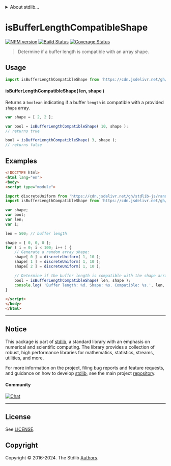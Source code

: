<!--

@license Apache-2.0

Copyright (c) 2018 The Stdlib Authors.

Licensed under the Apache License, Version 2.0 (the "License");
you may not use this file except in compliance with the License.
You may obtain a copy of the License at

   http://www.apache.org/licenses/LICENSE-2.0

Unless required by applicable law or agreed to in writing, software
distributed under the License is distributed on an "AS IS" BASIS,
WITHOUT WARRANTIES OR CONDITIONS OF ANY KIND, either express or implied.
See the License for the specific language governing permissions and
limitations under the License.

-->


<details>
  <summary>
    About stdlib...
  </summary>
  <p>We believe in a future in which the web is a preferred environment for numerical computation. To help realize this future, we've built stdlib. stdlib is a standard library, with an emphasis on numerical and scientific computation, written in JavaScript (and C) for execution in browsers and in Node.js.</p>
  <p>The library is fully decomposable, being architected in such a way that you can swap out and mix and match APIs and functionality to cater to your exact preferences and use cases.</p>
  <p>When you use stdlib, you can be absolutely certain that you are using the most thorough, rigorous, well-written, studied, documented, tested, measured, and high-quality code out there.</p>
  <p>To join us in bringing numerical computing to the web, get started by checking us out on <a href="https://github.com/stdlib-js/stdlib">GitHub</a>, and please consider <a href="https://opencollective.com/stdlib">financially supporting stdlib</a>. We greatly appreciate your continued support!</p>
</details>

# isBufferLengthCompatibleShape

[![NPM version][npm-image]][npm-url] [![Build Status][test-image]][test-url] [![Coverage Status][coverage-image]][coverage-url] <!-- [![dependencies][dependencies-image]][dependencies-url] -->

> Determine if a buffer length is compatible with an array shape.

<!-- Section to include introductory text. Make sure to keep an empty line after the intro `section` element and another before the `/section` close. -->

<section class="intro">

</section>

<!-- /.intro -->

<!-- Package usage documentation. -->



<section class="usage">

## Usage

<!-- eslint-disable id-length -->

```javascript
import isBufferLengthCompatibleShape from 'https://cdn.jsdelivr.net/gh/stdlib-js/ndarray-base-assert-is-buffer-length-compatible-shape@esm/index.mjs';
```

#### isBufferLengthCompatibleShape( len, shape )

Returns a `boolean` indicating if a buffer `length` is compatible with a provided `shape` array.

<!-- eslint-disable id-length -->

```javascript
var shape = [ 2, 2 ];

var bool = isBufferLengthCompatibleShape( 10, shape );
// returns true

bool = isBufferLengthCompatibleShape( 3, shape );
// returns false
```

</section>

<!-- /.usage -->

<!-- Package usage notes. Make sure to keep an empty line after the `section` element and another before the `/section` close. -->

<section class="notes">

</section>

<!-- /.notes -->

<!-- Package usage examples. -->

<section class="examples">

## Examples

<!-- eslint-disable id-length -->

<!-- eslint no-undef: "error" -->

```html
<!DOCTYPE html>
<html lang="en">
<body>
<script type="module">

import discreteUniform from 'https://cdn.jsdelivr.net/gh/stdlib-js/random-base-discrete-uniform@esm/index.mjs';
import isBufferLengthCompatibleShape from 'https://cdn.jsdelivr.net/gh/stdlib-js/ndarray-base-assert-is-buffer-length-compatible-shape@esm/index.mjs';

var shape;
var bool;
var len;
var i;

len = 500; // buffer length

shape = [ 0, 0, 0 ];
for ( i = 0; i < 100; i++ ) {
    // Generate a random array shape:
    shape[ 0 ] = discreteUniform( 1, 10 );
    shape[ 1 ] = discreteUniform( 1, 10 );
    shape[ 2 ] = discreteUniform( 1, 10 );

    // Determine if the buffer length is compatible with the shape array:
    bool = isBufferLengthCompatibleShape( len, shape );
    console.log( 'Buffer length: %d. Shape: %s. Compatible: %s.', len, shape.join( 'x' ), bool );
}

</script>
</body>
</html>
```

</section>

<!-- /.examples -->

<!-- Section to include cited references. If references are included, add a horizontal rule *before* the section. Make sure to keep an empty line after the `section` element and another before the `/section` close. -->

<section class="references">

</section>

<!-- /.references -->

<!-- Section for related `stdlib` packages. Do not manually edit this section, as it is automatically populated. -->

<section class="related">

</section>

<!-- /.related -->

<!-- Section for all links. Make sure to keep an empty line after the `section` element and another before the `/section` close. -->


<section class="main-repo" >

* * *

## Notice

This package is part of [stdlib][stdlib], a standard library with an emphasis on numerical and scientific computing. The library provides a collection of robust, high performance libraries for mathematics, statistics, streams, utilities, and more.

For more information on the project, filing bug reports and feature requests, and guidance on how to develop [stdlib][stdlib], see the main project [repository][stdlib].

#### Community

[![Chat][chat-image]][chat-url]

---

## License

See [LICENSE][stdlib-license].


## Copyright

Copyright &copy; 2016-2024. The Stdlib [Authors][stdlib-authors].

</section>

<!-- /.stdlib -->

<!-- Section for all links. Make sure to keep an empty line after the `section` element and another before the `/section` close. -->

<section class="links">

[npm-image]: http://img.shields.io/npm/v/@stdlib/ndarray-base-assert-is-buffer-length-compatible-shape.svg
[npm-url]: https://npmjs.org/package/@stdlib/ndarray-base-assert-is-buffer-length-compatible-shape

[test-image]: https://github.com/stdlib-js/ndarray-base-assert-is-buffer-length-compatible-shape/actions/workflows/test.yml/badge.svg?branch=v0.2.0
[test-url]: https://github.com/stdlib-js/ndarray-base-assert-is-buffer-length-compatible-shape/actions/workflows/test.yml?query=branch:v0.2.0

[coverage-image]: https://img.shields.io/codecov/c/github/stdlib-js/ndarray-base-assert-is-buffer-length-compatible-shape/main.svg
[coverage-url]: https://codecov.io/github/stdlib-js/ndarray-base-assert-is-buffer-length-compatible-shape?branch=main

<!--

[dependencies-image]: https://img.shields.io/david/stdlib-js/ndarray-base-assert-is-buffer-length-compatible-shape.svg
[dependencies-url]: https://david-dm.org/stdlib-js/ndarray-base-assert-is-buffer-length-compatible-shape/main

-->

[chat-image]: https://img.shields.io/gitter/room/stdlib-js/stdlib.svg
[chat-url]: https://app.gitter.im/#/room/#stdlib-js_stdlib:gitter.im

[stdlib]: https://github.com/stdlib-js/stdlib

[stdlib-authors]: https://github.com/stdlib-js/stdlib/graphs/contributors

[umd]: https://github.com/umdjs/umd
[es-module]: https://developer.mozilla.org/en-US/docs/Web/JavaScript/Guide/Modules

[deno-url]: https://github.com/stdlib-js/ndarray-base-assert-is-buffer-length-compatible-shape/tree/deno
[deno-readme]: https://github.com/stdlib-js/ndarray-base-assert-is-buffer-length-compatible-shape/blob/deno/README.md
[umd-url]: https://github.com/stdlib-js/ndarray-base-assert-is-buffer-length-compatible-shape/tree/umd
[umd-readme]: https://github.com/stdlib-js/ndarray-base-assert-is-buffer-length-compatible-shape/blob/umd/README.md
[esm-url]: https://github.com/stdlib-js/ndarray-base-assert-is-buffer-length-compatible-shape/tree/esm
[esm-readme]: https://github.com/stdlib-js/ndarray-base-assert-is-buffer-length-compatible-shape/blob/esm/README.md
[branches-url]: https://github.com/stdlib-js/ndarray-base-assert-is-buffer-length-compatible-shape/blob/main/branches.md

[stdlib-license]: https://raw.githubusercontent.com/stdlib-js/ndarray-base-assert-is-buffer-length-compatible-shape/main/LICENSE

</section>

<!-- /.links -->

